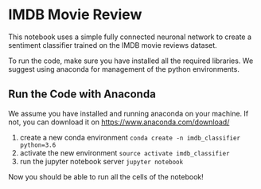 # IMDB Movie Review
This notebook uses a simple fully connected neuronal network to create a sentiment classifier trained on the IMDB movie reviews dataset.

To run the code, make sure you have installed all the required libraries. We suggest using anaconda for management of the python environments.

## Run the Code with Anaconda

We assume you have installed and running anaconda on your machine. If not, you can download it on https://www.anaconda.com/download/

1. create a new conda environment 
```conda create -n imdb_classifier python=3.6```
1. activate the new environment
```source activate imdb_classifier```
1. run the jupyter notebook server
```jupyter notebook```

Now you should be able to run all the cells of the notebook!
